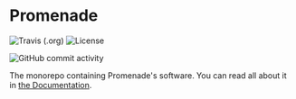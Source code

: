 # Promenade
![Travis (.org)](https://img.shields.io/travis/ohduran/Promenade.svg)
![License](https://img.shields.io/badge/license-GPLv3-blue.svg)


![GitHub commit activity](https://img.shields.io/github/commit-activity/w/ohduran/Promenade.svg?style=flat-square)


The monorepo containing Promenade's software. You can read all about it in [the Documentation](https://promenade.readthedocs.io/en/latest/).
